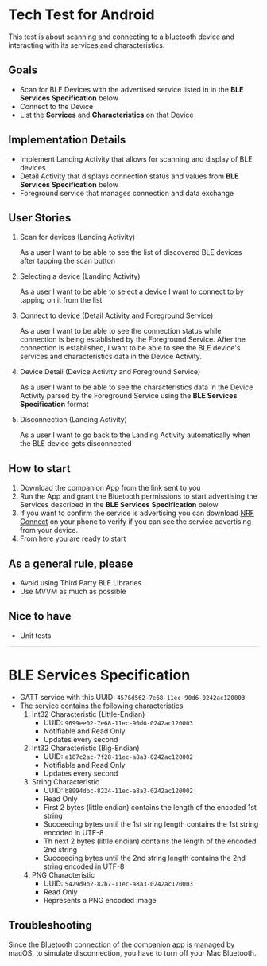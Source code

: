 # Tech Test for Android

This test is about scanning and connecting to a bluetooth device and interacting with its services and characteristics.

## Goals

- Scan for BLE Devices with the advertised service listed in in the **BLE Services Specification** below
- Connect to the Device
- List the **Services** and **Characteristics** on that Device

## Implementation Details
- Implement Landing Activity that allows for scanning and display of BLE devices
- Detail Activity that displays connection status and values from **BLE Services Specification** below
- Foreground service that manages connection and data exchange

## User Stories

1. Scan for devices (Landing Activity)

    As a user I want to be able to see the list of discovered BLE devices after tapping the scan button

2. Selecting a device (Landing Activity)

   As a user I want to be able to select a device I want to connect to by tapping on it from the list

3. Connect to device (Detail Activity and Foreground Service)

    As a user I want to be able to see the connection status while connection is being established by the Foreground Service. After the connection is established, I want to be able to see the BLE device's services and characteristics data in the Device Activity.

4. Device Detail (Device Activity and Foreground Service)

    As a user I want to be able to see the characteristics data in the Device Activity parsed by the Foreground Service using the **BLE Services Specification** format

5. Disconnection (Landing Activity)

    As a user I want to go back to the Landing Activity automatically when the BLE device gets disconnected

## How to start 

1. Download the companion App from the link sent to you
2. Run the App and grant the Bluetooth permissions to start advertising the Services described in the **BLE Services Specification** below
3. If you want to confirm the service is advertising you can download [NRF Connect](https://apps.apple.com/us/app/nrf-connect-for-mobile/id1054362403) on your phone to verify if you can see the service advertising from your device.
4. From here you are ready to start

## As a general rule, please

- Avoid using Third Party BLE Libraries
- Use MVVM as much as possible

## Nice to have

- Unit tests

___
# BLE Services Specification

- GATT service with this UUID: `4576d562-7e68-11ec-90d6-0242ac120003`
- The service contains the following characteristics
    1. Int32 Characteristic (Little-Endian)
        - UUID: `9699ee02-7e68-11ec-90d6-0242ac120003`
        - Notifiable and Read Only
        - Updates every second
    2. Int32 Characteristic (Big-Endian)
        - UUID: `e187c2ac-7f28-11ec-a8a3-0242ac120002`
        - Notifiable and Read Only
        - Updates every second
    3. String Characteristic
        - UUID: `b8994dbc-8224-11ec-a8a3-0242ac120002`
        - Read Only
        - First 2 bytes (little endian) contains the length of the encoded 1st string
        - Succeeding bytes until the 1st string length contains the 1st string encoded in UTF-8
        - Th next 2 bytes (little endian) contains the length of the encoded 2nd string
        - Succeeding bytes until the 2nd string length contains the 2nd string encoded in UTF-8
    4. PNG Characteristic
        - UUID: `5429d9b2-82b7-11ec-a8a3-0242ac120003`
        - Read Only
        - Represents a PNG encoded image


## Troubleshooting
Since the Bluetooth connection of the companion app is managed by macOS, to simulate disconnection, you have to turn off your Mac Bluetooth.
